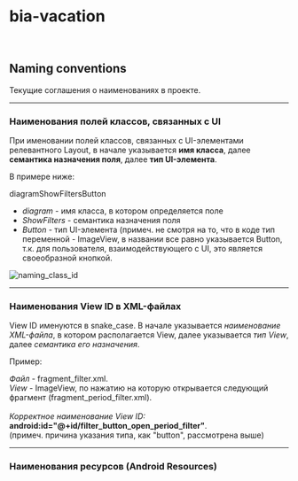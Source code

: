 # bia-vacation

<br>

## Naming conventions ##
Текущие соглашения о наименованиях в проекте.

---
### Наименования полей классов, связанных с UI ###
При именовании полей классов, связанных с UI-элементами релевантного Layout, в начале указывается **имя класса**, 
далее **семантика назначения поля**, далее **тип UI-элемента**.

В примере ниже: 

diagramShowFiltersButton
- *diagram* - имя класса, в котором определяется поле
- *ShowFilters* - семантика назначения поля
- *Button* - тип UI-элемента (примеч. не смотря на то, что в коде тип переменной - ImageView, в названии все равно указывается Button, 
т.к. для пользователя, взаимодействующего с UI, это является своеобразной кнопкой.


![naming_class_id](https://user-images.githubusercontent.com/91637899/165583297-0be96e8d-1bd1-4bd7-afeb-477ed0e821b0.png)

---
### Наименования View ID в XML-файлах ###
View ID именуются в snake_case. В начале указывается *наименование XML-файла*, в котором располагается View, 
далее указывается *тип View*, далее *семантика его назначения*.

Пример:

*Файл* - fragment_filter.xml. <br>
*View* - ImageView, по нажатию на которую открывается следующий фрагмент (fragment_period_filter.xml).<br><br>
*Корректное наименование View ID:* **android:id="@+id/filter_button_open_period_filter"**. <br>(примеч. причина указания типа, как "button", рассмотрена выше)

---
### Наименования ресурсов (Android Resources) ###
